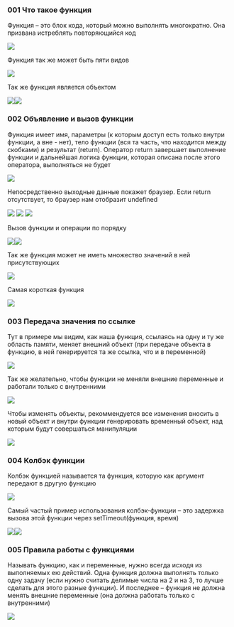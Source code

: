 ### 001 Что такое функция

Функция – это блок кода, который можно выполнять многократно. Она призвана истреблять повторяющийся код

![](_png/Pasted%20image%2020220908183030.png)

Функция так же может быть пяти видов

![](_png/Pasted%20image%2020220908183042.png)

Так же функция является объектом

![](_png/Pasted%20image%2020220908183049.png)![](_png/Pasted%20image%2020220908183102.png)

### 002 Объявление и вызов функции

Функция имеет имя, параметры (к которым доступ есть только внутри функции, а вне - нет), тело функции (вся та часть, что находится между скобками) и результат (return). Оператор return завершает выполнение функции и дальнейшая логика функции, которая описана после этого оператора, выполняться не будет

![](_png/Pasted%20image%2020220908183200.png)

Непосредственно выходные данные покажет браузер. Если return отсутствует, то браузер нам отобразит undefined

![](_png/Pasted%20image%2020220908183205.png)
![](_png/Pasted%20image%2020220908183313.png)
![](_png/Pasted%20image%2020220908183318.png)

Вызов функции и операции по порядку

![](_png/Pasted%20image%2020220908183301.png)![](_png/Pasted%20image%2020220908183307.png)

Так же функция может не иметь множество значений в ней присутствующих 

![](_png/Pasted%20image%2020220908183346.png)

Самая короткая функция

![](_png/Pasted%20image%2020220908183400.png)

### 003 Передача значения по ссылке

Тут в примере мы видим, как наша функция, ссылаясь на одну и ту же область памяти, меняет внешний объект (при передаче объекта в функцию, в ней генерируется та же ссылка, что и в переменной)

![](_png/Pasted%20image%2020220908183412.png)

Так же желательно, чтобы функции не меняли внешние переменные и работали только с внутренними

![](_png/Pasted%20image%2020220908183420.png)

Чтобы изменять объекты, рекоммендуется все изменения вносить в новый объект и внутри функции генерировать временный объект, над которым будут совершаться манипуляции

![](_png/Pasted%20image%2020220908183426.png)

### 004 Колбэк функции

Колбэк функцией называется та функция, которую как аргумент передают в другую функцию

![](_png/Pasted%20image%2020220908183434.png)

Самый частый пример использования колбэк-функции – это задержка вызова этой функции через setTimeout(функция, время)

![](_png/Pasted%20image%2020220908183447.png)![](_png/Pasted%20image%2020220908183452.png)

### 005 Правила работы с функциями

Называть функцию, как и переменные, нужно всегда исходя из выполняемых ею действий. Одна функция должна выполнять только одну задачу (если нужно считать делимые числа на 2 и на 3, то лучше сделать для этого разные функции). И последнее – функция не должна менять внешние переменные (она должна работать только с внутренними)

![](_png/Pasted%20image%2020220908183550.png)